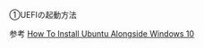 ①UEFIの起動方法



参考
[How To Install Ubuntu Alongside Windows 10](https://itsfoss.com/install-ubuntu-1404-dual-boot-mode-windows-8-81-uefi/)
